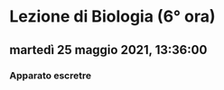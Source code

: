 # Lezione di Biologia (6° ora)

## martedì 25 maggio 2021, 13:36:00
### Apparato escretre
<!--stackedit_data:
eyJoaXN0b3J5IjpbLTUyMzI2Nzc5N119
-->